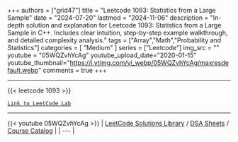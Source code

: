 
+++
authors = ["grid47"]
title = "Leetcode 1093: Statistics from a Large Sample"
date = "2024-07-20"
lastmod = "2024-11-06"
description = "In-depth solution and explanation for Leetcode 1093: Statistics from a Large Sample in C++. Includes clear intuition, step-by-step example walkthrough, and detailed complexity analysis."
tags = ["Array","Math","Probability and Statistics"]
categories = [
    "Medium"
]
series = ["Leetcode"]
img_src = ""
youtube = "05WQZvhYcAg"
youtube_upload_date="2020-01-15"
youtube_thumbnail="https://i.ytimg.com/vi_webp/05WQZvhYcAg/maxresdefault.webp"
comments = true
+++



---
{{< leetcode 1093 >}}

[`Link to LeetCode Lab`](https://leetcode.com/problems/statistics-from-a-large-sample/description/)

---
{{< youtube 05WQZvhYcAg >}}
| [LeetCode Solutions Library](https://grid47.xyz/leetcode/) / [DSA Sheets](https://grid47.xyz/sheets/) / [Course Catalog](https://grid47.xyz/courses/) |
| --- |
